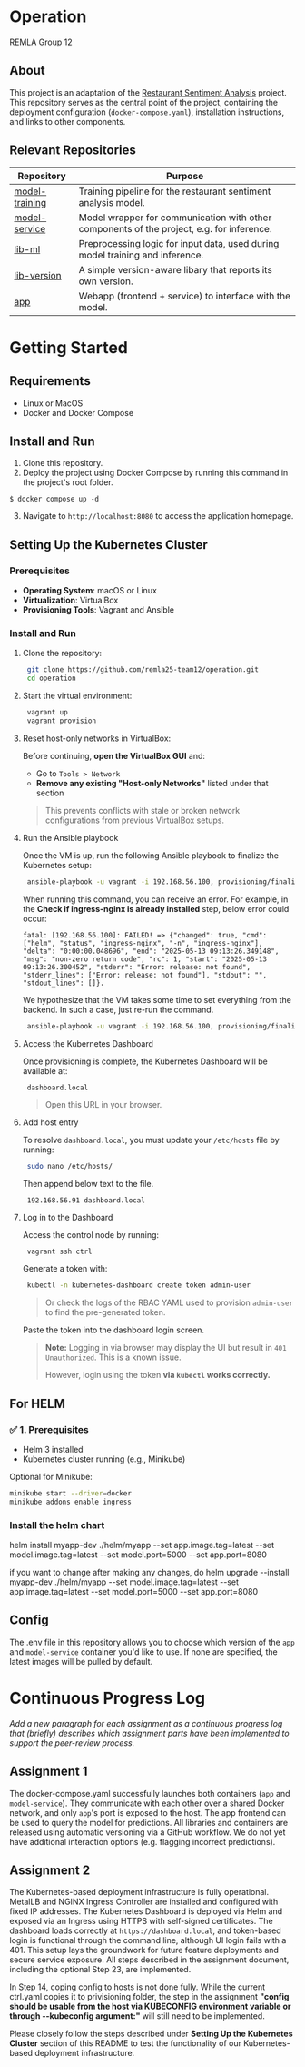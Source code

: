 # Operation

REMLA Group 12

## About

This project is an adaptation of the [Restaurant Sentiment Analysis](https://github.com/proksch/restaurant-sentiment) project.
This repository serves as the central point of the project, containing the deployment configuration (`docker-compose.yaml`), installation instructions, and links to other components.

## Relevant Repositories

| Repository                                                         | Purpose                                                                                   |
| ------------------------------------------------------------------ | ----------------------------------------------------------------------------------------- |
| [model-training](https://github.com/remla25-team12/model-training) | Training pipeline for the restaurant sentiment analysis model.                            |
| [model-service](https://github.com/remla25-team12/model-service)   | Model wrapper for communication with other components of the project, e.g. for inference. |
| [lib-ml](https://github.com/remla25-team12/lib-ml)                 | Preprocessing logic for input data, used during model training and inference.             |
| [lib-version](https://github.com/remla25-team12/lib-version)       | A simple version-aware libary that reports its own version.                               |
| [app](https://github.com/remla25-team12/app)                       | Webapp (frontend + service) to interface with the model.                                  |

# Getting Started

## Requirements

- Linux or MacOS
- Docker and Docker Compose

## Install and Run

1. Clone this repository.
2. Deploy the project using Docker Compose by running this command in the project's root folder.

```
$ docker compose up -d
```

3. Navigate to `http://localhost:8080` to access the application homepage.

## Setting Up the Kubernetes Cluster

### Prerequisites

- **Operating System**: macOS or Linux
- **Virtualization**: VirtualBox
- **Provisioning Tools**: Vagrant and Ansible

### Install and Run

1. Clone the repository:

   ```bash
    git clone https://github.com/remla25-team12/operation.git
    cd operation
   ```

2. Start the virtual environment:

   ```bash
    vagrant up
    vagrant provision
   ```

3. Reset host-only networks in VirtualBox:

   Before continuing, **open the VirtualBox GUI** and:

   - Go to `Tools > Network`
   - **Remove any existing "Host-only Networks"** listed under that section

   > This prevents conflicts with stale or broken network configurations from previous VirtualBox setups.

4. Run the Ansible playbook

   Once the VM is up, run the following Ansible playbook to finalize the Kubernetes setup:

   ```bash
    ansible-playbook -u vagrant -i 192.168.56.100, provisioning/finalization.yml
   ```

   When running this command, you can receive an error. For example, in the **Check if ingress-nginx is already installed** step, below error could occur:

   ```
   fatal: [192.168.56.100]: FAILED! => {"changed": true, "cmd": ["helm", "status", "ingress-nginx", "-n", "ingress-nginx"], "delta": "0:00:00.048696", "end": "2025-05-13 09:13:26.349148", "msg": "non-zero return code", "rc": 1, "start": "2025-05-13 09:13:26.300452", "stderr": "Error: release: not found", "stderr_lines": ["Error: release: not found"], "stdout": "", "stdout_lines": []}.
   ```

   We hypothesize that the VM takes some time to set everything from the backend. In such a case, just re-run the command.

   ```bash
    ansible-playbook -u vagrant -i 192.168.56.100, provisioning/finalization.yml
   ```

5. Access the Kubernetes Dashboard

   Once provisioning is complete, the Kubernetes Dashboard will be available at:

   ```bash
    dashboard.local
   ```

   > Open this URL in your browser.

6. Add host entry

   To resolve `dashboard.local`, you must update your `/etc/hosts` file by running:

   ```bash
    sudo nano /etc/hosts/
   ```

   Then append below text to the file.

   ```plaintext
    192.168.56.91 dashboard.local
   ```

7. Log in to the Dashboard

   Access the control node by running:

   ```
    vagrant ssh ctrl
   ```

   Generate a token with:

   ```bash
    kubectl -n kubernetes-dashboard create token admin-user
   ```

   > Or check the logs of the RBAC YAML used to provision `admin-user` to find the pre-generated token.

   Paste the token into the dashboard login screen.

   > **Note:** Logging in via browser may display the UI but result in `401 Unauthorized`. This is a known issue.
   >
   > However, login using the token **via `kubectl` works correctly.**

## For HELM
### ✅ 1. Prerequisites

- Helm 3 installed
- Kubernetes cluster running (e.g., Minikube)

Optional for Minikube:

```bash
minikube start --driver=docker
minikube addons enable ingress
```
### Install the helm chart
helm install myapp-dev ./helm/myapp  --set app.image.tag=latest   --set model.image.tag=latest   --set model.port=5000   --set app.port=8080

if you want to change after making any changes, do 
helm upgrade --install myapp-dev ./helm/myapp   --set model.image.tag=latest   --set app.image.tag=latest   --set model.port=5000   --set app.port=8080

## Config

The .env file in this repository allows you to choose which version of the `app` and `model-service` container you'd like to use. If none are specified, the latest images will be pulled by default.

# Continuous Progress Log

_Add a new paragraph for each assignment as a continuous progress log that (briefly) describes which assignment parts have been implemented to support the peer-review process._

## Assignment 1

The docker-compose.yaml successfully launches both containers (`app` and `model-service`). They communicate with each other over a shared Docker network, and only `app`'s port is exposed to the host. The app frontend can be used to query the model for predictions. All libraries and containers are released using automatic versioning via a GitHub workflow. We do not yet have additional interaction options (e.g. flagging incorrect predictions).

## Assignment 2

The Kubernetes-based deployment infrastructure is fully operational. MetalLB and NGINX Ingress Controller are installed and configured with fixed IP addresses. The Kubernetes Dashboard is deployed via Helm and exposed via an Ingress using HTTPS with self-signed certificates. The dashboard loads correctly at `https://dashboard.local`, and token-based login is functional through the command line, although UI login fails with a 401. This setup lays the groundwork for future feature deployments and secure service exposure. All steps described in the assignment document, including the optional Step 23, are implemented.

In Step 14, coping config to hosts is not done fully. While the current ctrl.yaml copies it to privisioning folder, the step in the assignment **"config should be usable from the host via KUBECONFIG environment variable or through --kubeconfig argument:"** will still need to be implemented.

Please closely follow the steps described under **Setting Up the Kubernetes Cluster** section of this README to test the functionality of our Kubernetes-based deployment infrastructure.
